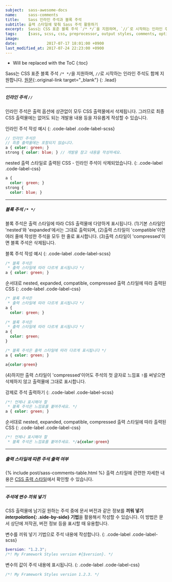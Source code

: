 ```yaml
---
subject:  sass-awesome-docs
name:     sass-comments
title:    Sass 인라인 주석과 블록 주석
subtitle: 출력 스타일에 맞춰 Sass 주석 활용하기
excerpt:  Sass는 CSS 표준 블록 주석 `/* */`을 지원하며, `//`로 시작하는 인라인 주석도 함께 지원합니다.
tags:     [sass, scss, css, preprocessor, output styles, comments, options, variables, 옵션, 주석, 출력, 전처리기, 보간]
image:    
date:             2017-07-17 18:01:00 +0900
last_modified_at: 2017-07-24 22:23:00 +0900
---
```


* Will be replaced with the ToC
{:toc}

Sass는 CSS 표준 블록 주석 `/* */`을 지원하며, `//`로 시작하는 인라인 주석도 함께 지원합니다.
[원문](http://sass-lang.com/documentation/file.SASS_REFERENCE.html#Comments________and_____comments){:.original-link target="_blank"}
{: .lead}


***

##### 인라인 주석 `//`
인라인 주석은 출력 옵션에 상관없이 모두 CSS 출력물에서 삭제됩니다. 그러므로 최종 CSS 출력물에는 없어도 되는 개발용 내용 등을 자유롭게 작성할 수 있습니다.

인라인 주석 작성 예시
{: .code-label .code-label-scss}
~~~ scss
// 인라인 주석은
// 최종 출력물에는 포함되지 않습니다.
a { color: green; }
strong { color: blue; } // 개발용 참고 내용을 작성하세요.
~~~

nested 출력 스타일로 출력된 CSS - 인라인 주석이 삭제되었습니다.
{: .code-label .code-label-css}
~~~ css
a {
  color: green; }
strong { 
  color: blue; }
~~~

***

##### 블록 주석 `/* */`
블록 주석은 출력 스타일에 따라 CSS 출력물에 다양하게 표시됩니다.
(1)기본 스타일인 'nested'와 'expanded'에서는 그대로 출력되며, 
(2)출력 스타일이 'compatible'이면 여러 줄에 작성한 주석을 모두 한 줄로 표시합니다.
(3)출력 스타일이 'compressed'이면 블록 주석은 삭제됩니다. 

블록 주석 작성 예시
{: .code-label .code-label-scss}
~~~ scss
/* 블록 주석은
 * 출력 스타일에 따라 다르게 표시됩니다 */
a { color: green; }
~~~

순서대로 nested, expanded, compatible, compressed 출력 스타일에 따라 출력된 CSS
{: .code-label .code-label-css}
~~~ css
/* 블록 주석은
 * 출력 스타일에 따라 다르게 표시됩니다 */
a {
  color: green; }
  
/* 블록 주석은
 * 출력 스타일에 따라 다르게 표시됩니다 */
a {
  color: green;
}

/* 블록 주석은 출력 스타일에 따라 다르게 표시됩니다 */
a { color: green; }

a{color:green}
~~~

(4)하지만 출력 스타일이 'compressed'이어도 주석의 첫 글자로 느낌표 `!`를 써넣으면 삭제하지 않고 출력물에 그대로 표시합니다.

강제로 주석 출력하기
{: .code-label .code-label-scss}
~~~ scss
/*! 언제나 표시해야 할
 * 블록 주석은 느낌표를 붙여주세요. */
a { color: green; }
~~~

순서대로 nested, expanded, compatible, compressed 출력 스타일에 따라 출력된 CSS
{: .code-label .code-label-css}
~~~ css
/*! 언제나 표시해야 할
 * 블록 주석은 느낌표를 붙여주세요. */a{color:green}
~~~

***

##### 출력 스타일에 따른 주석 출력 여부
{% include post/sass-comments-table.html %}
출력 스타일에 관련한 자세한 내용은 [CSS 출력 스타일](/ko/blog/sass-css-output-style/)에서 확인할 수 있습니다.

***

##### 주석에 변수 끼워 넣기
CSS 출력물에 남기길 원하는 주석 중에 문서 버전과 같은 정보를 **끼워 넣기 *interpolation*{: .side-by-side} 기법**을 활용해서 작성할 수 있습니다. 
이 방법은 문서 상단에 저작권, 버전 정보 등을 표시할 때 유용합니다.

변수를 끼워 넣기 기법으로 주석 내용에 작성합니다.
{: .code-label .code-label-scss}
~~~ scss
$version: "1.2.3";
/*! My Framework Styles version #{$version}. */
~~~

변수의 값이 주석 내용에 표시됩니다.
{: .code-label .code-label-css}
~~~ css
/*! My Framework Styles version 1.2.3. */
~~~